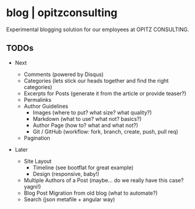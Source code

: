 # blog | opitzconsulting

Experimental blogging solution for our employees at OPITZ CONSULTING.

## TODOs

* Next
  * Comments (powered by Disqus)
  * Categories (lets stick our heads together and find the right categories)
  * Excerpts for Posts (generate it from the article or provide teaser?)
  * Permalinks
  * Author Guidelines
    * Images (where to put? what size? what quality?)
    * Markdown (what to use? what not? basics?)
    * Author Page (how to? what and what not?)
    * Git / GitHub (workflow: fork, branch, create, push, pull req)
  * Pagination

* Later
  * Site Layout
    * Timeline (see bootflat for great example)
    * Design (responsive, baby!)
  * Multiple Authors of a Post (maybe... do we really have this case? yagni!)
  * Blog Post Migration from old blog (what to automate?)
  * Search (json metafile + angular way)
